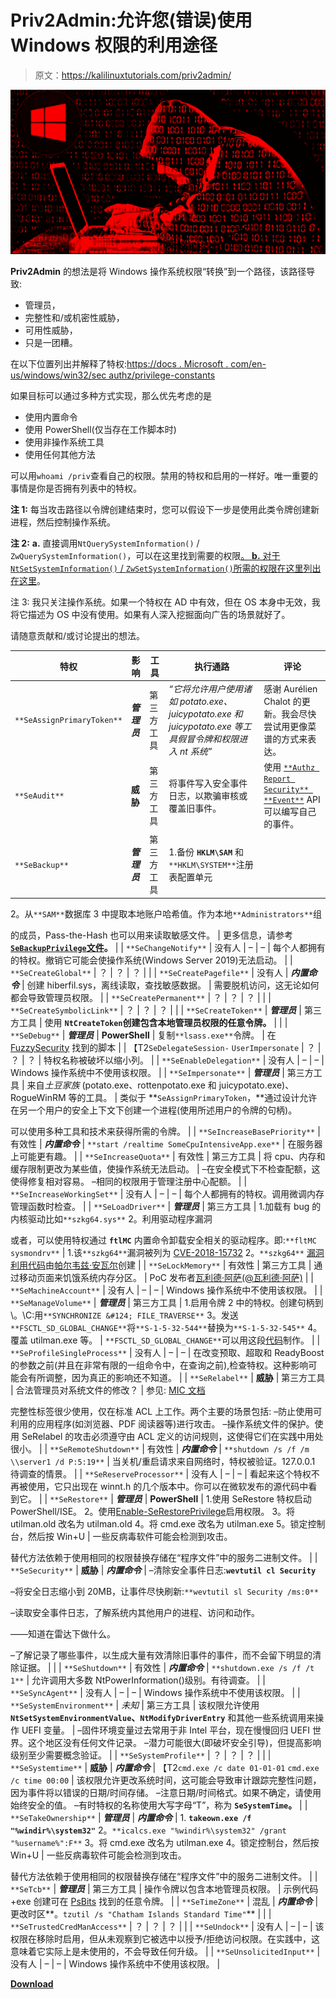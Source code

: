 # Priv2Admin:允许您(错误)使用 Windows 权限的利用途径

> 原文：<https://kalilinuxtutorials.com/priv2admin/>

[![Priv2Admin : Exploitation Paths Allowing You To (Mis)Use The Windows Privileges](img//19b76a1b9088a64fc8c5e7fe82096736.png "Priv2Admin : Exploitation Paths Allowing You To (Mis)Use The Windows Privileges")](https://1.bp.blogspot.com/-rVCavuNnZyM/YKLCPpoI-YI/AAAAAAAAJHU/OpLA9bwWkCYikXnGnPdVAUfT6VvzBrX8QCLcBGAsYHQ/s728/win_hack%25281%2529.png)

**Priv2Admin** 的想法是将 Windows 操作系统权限“转换”到一个路径，该路径导致:

*   管理员，
*   完整性和/或机密性威胁，
*   可用性威胁，
*   只是一团糟。

在以下位置列出并解释了特权:[https://docs . Microsoft . com/en-us/windows/win32/sec authz/privilege-constants](https://docs.microsoft.com/en-us/windows/win32/secauthz/privilege-constants)

如果目标可以通过多种方式实现，那么优先考虑的是

*   使用内置命令
*   使用 PowerShell(仅当存在工作脚本时)
*   使用非操作系统工具
*   使用任何其他方法

可以用`whoami /priv`查看自己的权限。禁用的特权和启用的一样好。唯一重要的事情是你是否拥有列表中的特权。

**注 1:** 每当攻击路径以令牌创建结束时，您可以假设下一步是使用此类令牌创建新进程，然后控制操作系统。

**注 2:**
**a.** 直接调用`NtQuerySystemInformation()` / `ZwQuerySystemInformation()`，可以在这里找到需要的权限[。
**b.** 对于`NtSetSystemInformation()` / `ZwSetSystemInformation()`所需的权限在这里列出](https://github.com/gtworek/Priv2Admin/blob/master/NtQuerySystemInformation.md)[在这里](https://github.com/gtworek/Priv2Admin/blob/master/NtSetSystemInformation.md)。

注 3: 我只关注操作系统。如果一个特权在 AD 中有效，但在 OS 本身中无效，我将它描述为 OS 中没有使用。如果有人深入挖掘面向广告的场景就好了。

请随意贡献和/或讨论提出的想法。

| 特权 | 影响 | 工具 | 执行通路 | 评论 |
| --- | --- | --- | --- | --- |
| `**SeAssignPrimaryToken**` | ***管理员*** | 第三方工具 | *“它将允许用户使用诸如 potato.exe、juicypotato.exe 和 juicypotato.exe 等工具假冒令牌和权限进入 nt 系统”* | 感谢 Aurélien Chalot 的更新。我会尽快尝试用更像菜谱的方式来表达。 |
| `**SeAudit**` | **威胁** | 第三方工具 | 将事件写入安全事件日志，以欺骗审核或覆盖旧事件。 | 使用 [`**Authz Report Security** **Event**`](https://docs.microsoft.com/en-us/windows/win32/api/authz/nf-authz-authzreportsecurityevent) API 可以编写自己的事件。 |
| `**SeBackup**` | ***管理员*** | 第三方工具 | 1.备份 **`HKLM\SAM`** 和`**HKLM\SYSTEM**`注册表配置单元
2。从`**SAM**`数据库
3 中提取本地账户哈希值。作为本地`**Administrators**`组

的成员，Pass-the-Hash 也可以用来读取敏感文件。 | 更多信息，请参考 **[`SeBackupPrivilege`文件](https://github.com/gtworek/Priv2Admin/blob/master/SeBackupPrivilege.md)。** |
| `**SeChangeNotify**` | 没有人 | – | – | 每个人都拥有的特权。撤销它可能会使操作系统(Windows Server 2019)无法启动。 |
| `**SeCreateGlobal**` | ？ | ？ | ？ |  |
| `**SeCreatePagefile**` | 没有人 | ***内置命令*** | 创建 hiberfil.sys，离线读取，查找敏感数据。 | 需要脱机访问，这无论如何都会导致管理员权限。 |
| `**SeCreatePermanent**` | ？ | ？ | ？ |  |
| `**SeCreateSymbolicLink**` | ？ | ？ | ？ |  |
| `**SeCreateToken**` | ***管理员*** | 第三方工具 | 使用 **`NtCreateToken`创建包含本地管理员权限的任意令牌。** |  |
| `**SeDebug**` | ***管理员*** | **PowerShell** | 复制`**lsass.exe**`令牌。 | 在 [FuzzySecurity](https://github.com/FuzzySecurity/PowerShell-Suite/blob/master/Conjure-LSASS.ps1) 找到的脚本 |
| 【T2`SeDelegateSession-`
`UserImpersonate` | ？ | ？ | ？ | 特权名称被破坏以缩小列。 |
| `**SeEnableDelegation**` | 没有人 | – | – | Windows 操作系统中不使用该权限。 |
| `**SeImpersonate**` | ***管理员*** | 第三方工具 | 来自*土豆家族* (potato.exe、rottenpotato.exe 和 juicypotato.exe)、RogueWinRM 等的工具。 | 类似于 **`SeAssignPrimaryToken`，**通过设计允许在另一个用户的安全上下文下创建一个进程(使用所述用户的令牌的句柄)。

可以使用多种工具和技术来获得所需的令牌。 |
| `**SeIncreaseBasePriority**` | 有效性 | ***内置命令*** | `**start /realtime SomeCpuIntensiveApp.exe**` | 在服务器上可能更有趣。 |
| `**SeIncreaseQuota**` | 有效性 | 第三方工具 | 将 cpu、内存和缓存限制更改为某些值，使操作系统无法启动。 | –在安全模式下不检查配额，这使得修复相对容易。
–相同的权限用于管理注册中心配额。 |
| `**SeIncreaseWorkingSet**` | 没有人 | – | – | 每个人都拥有的特权。调用微调内存管理函数时检查。 |
| `**SeLoadDriver**` | ***管理员*** | 第三方工具 | 1.加载有 bug 的内核驱动比如`**szkg64.sys**`
2。利用驱动程序漏洞

或者，可以使用特权通过 **`ftlMC`** 内置命令卸载安全相关的驱动程序。即:`**fltMC sysmondrv**` | 1.该`**szkg64**`漏洞被列为 [CVE-2018-15732](https://cve.mitre.org/cgi-bin/cvename.cgi?name=CVE-2018-15732)
2。`**szkg64**` [漏洞利用代码](https://www.greyhathacker.net/?p=1025)由[帕尔韦兹·安瓦尔](https://twitter.com/parvezghh)创建 |
| `**SeLockMemory**` | 有效性 | 第三方工具 | 通过移动页面来饥饿系统内存分区。 | PoC 发布者[瓦利德·阿萨(@瓦利德·阿萨)](https://twitter.com/waleedassar/status/1296689615139676160) |
| `**SeMachineAccount**` | 没有人 | – | – | Windows 操作系统中不使用该权限。 |
| `**SeManageVolume**` | ***管理员*** | 第三方工具 | 1.启用令牌
2 中的特权。创建句柄到\。\C:用`**SYNCHRONIZE &#124; FILE_TRAVERSE**`
3。发送`**FSCTL_SD_GLOBAL_CHANGE**`将`**S-1-5-32-544**`替换为`**S-1-5-32-545**`
4。覆盖 utilman.exe 等。 | `**FSCTL_SD_GLOBAL_CHANGE**`可以用这段[代码](https://github.com/gtworek/PSBits/blob/master/Misc/FSCTL_SD_GLOBAL_CHANGE.c)制作。 |
| `**SeProfileSingleProcess**` | 没有人 | – | – | 在改变预取、超取和 ReadyBoost 的参数之前(并且在非常有限的一组命令中，在查询之前),检查特权。这种影响可能会有所调整，因为真正的影响还不知道。 |
| `**SeRelabel**` | **威胁** | 第三方工具 | 合法管理员对系统文件的修改？ | 参见: [MIC 文档](https://docs.microsoft.com/en-us/windows/win32/secauthz/mandatory-integrity-control)

完整性标签很少使用，仅在标准 ACL 上工作。两个主要的场景包括:
–防止使用可利用的应用程序(如浏览器、PDF 阅读器等)进行攻击。
–操作系统文件的保护。使用 SeRelabel 的攻击必须遵守由 ACL 定义的访问规则，这使得它们在实践中用处很小。 |
| `**SeRemoteShutdown**` | 有效性 | ***内置命令*** | `**shutdown /s /f /m \\server1 /d P:5:19**` | 当关机/重启请求来自网络时，特权被验证。127.0.0.1 待调查的情景。 |
| `**SeReserveProcessor**` | 没有人 | – | – | 看起来这个特权不再被使用，它只出现在 winnt.h 的几个版本中。你可以在微软发布的源代码中看到它。 |
| `**SeRestore**` | ***管理员*** | **PowerShell** | 1.使用 SeRestore 特权启动 PowerShell/ISE。
2。使用[Enable-SeRestorePrivilege](https://github.com/gtworek/PSBits/blob/master/Misc/EnableSeRestorePrivilege.ps1)启用权限。
3。将 utilman.old 改名为 utilman.old
4。将 cmd.exe 改名为 utilman.exe
5。锁定控制台，然后按 Win+U | 一些反病毒软件可能会检测到攻击。

替代方法依赖于使用相同的权限替换存储在“程序文件”中的服务二进制文件。 |
| `**SeSecurity**` | **威胁** | ***内置命令*** | –清除安全事件日志:**`wevtutil cl Security`**

–将安全日志缩小到 20MB，让事件尽快刷新:`**wevtutil sl Security /ms:0**`

–读取安全事件日志，了解系统内其他用户的进程、访问和动作。

——知道在雷达下做什么。

–了解记录了哪些事件，以生成大量有效清除旧事件的事件，而不会留下明显的清除证据。 |  |
| `**SeShutdown**` | 有效性 | ***内置命令*** | `**shutdown.exe /s /f /t 1**` | 允许调用大多数 NtPowerInformation()级别。有待调查。 |
| `**SeSyncAgent**` | 没有人 | – | – | Windows 操作系统中不使用该权限。 |
| `**SeSystemEnvironment**` | *未知* | 第三方工具 | 该权限允许使用 **`NtSetSystemEnvironmentValue`、`NtModifyDriverEntry`** 和其他一些系统调用来操作 UEFI 变量。 | –固件环境变量过去常用于非 Intel 平台，现在慢慢回归 UEFI 世界。这个地区没有任何文件记录。
–潜力可能很大(即破坏安全引导)，但提高影响级别至少需要概念验证。 |
| `**SeSystemProfile**` | ？ | ？ | ？ |  |
| `**SeSystemtime**` | **威胁** | ***内置命令*** | 【T2`cmd.exe /c date 01-01-01`
`cmd.exe /c time 00:00` | 该权限允许更改系统时间，这可能会导致审计跟踪完整性问题，因为事件将以错误的日期/时间存储。
–注意日期/时间格式。如果不确定，请使用始终安全的值。
–有时特权的名称使用大写字母“T”，称为 **`SeSystemTime`。** |
| `**SeTakeOwnership**` | ***管理员*** | ***内置命令*** | 1. **`takeown.exe /f "%windir%\system32"`**
2。`**icalcs.exe "%windir%\system32" /grant "%username%":F**`
3。将 cmd.exe 改名为 utilman.exe
4。锁定控制台，然后按 Win+U | 一些反病毒软件可能会检测到攻击。

替代方法依赖于使用相同的权限替换存储在“程序文件”中的服务二进制文件。 |
| `**SeTcb**` | ***管理员*** | 第三方工具 | 操作令牌以包含本地管理员权限。 | 示例代码+exe 创建可在 [PsBits](https://github.com/gtworek/PSBits/tree/master/VirtualAccounts) 找到的任意令牌。 |
| `**SeTimeZone**` | 混乱 | ***内置命令*** | 更改时区**。`tzutil /s "Chatham Islands Standard Time"`** |  |
| `**SeTrustedCredManAccess**` | ？ | ？ | ？ |  |
| `**SeUndock**` | 没有人 | – | – | 该权限在移除时启用，但从未观察到它被选中以授予/拒绝访问权限。在实践中，这意味着它实际上是未使用的，不会导致任何升级。 |
| `**SeUnsolicitedInput**` | 没有人 | – | – | Windows 操作系统中不使用该权限。 |

[**Download**](https://github.com/gtworek/Priv2Admin)